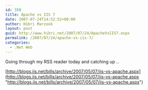 ```yaml
---
id: 350
title: Apache vs IIS 7
date: 2007-07-24T14:52:52+00:00
author: Hibri Marzook
layout: post
guid: http://www.hibri.net/2007/07/24/ApacheVsIIS7.aspx
permalink: /2007/07/24/apache-vs-iis-7/
categories:
  - .Net Web
---
```

Going through my RSS reader today and catching up ..

[http://blogs.iis.net/bills/archive/2007/05/07/iis-vs-apache.aspx](http://blogs.iis.net/bills/archive/2007/05/07/iis-vs-apache.aspx "http://blogs.iis.net/bills/archive/2007/05/07/iis-vs-apache.aspx")